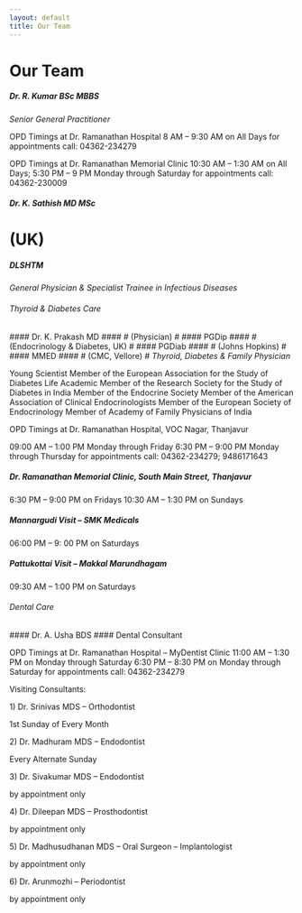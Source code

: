 ```yaml
---
layout: default
title: Our Team
---
```


<h1> Our Team </h1>

<i class="fa fa-user-md fa-2x" aria-hidden="true"></i> <h5> Dr. R. Kumar BSc MBBS </h5>

*Senior General Practitioner*

OPD Timings at Dr. Ramanathan Hospital
8 AM – 9:30 AM on All Days
for appointments call: 04362-234279

OPD Timings at Dr. Ramanathan Memorial Clinic
10:30 AM – 1:30 AM on All Days; 5:30 PM – 9 PM Monday through Saturday
for appointments call: 04362-230009

<i class="fa fa-user-md fa-2x" aria-hidden="true"></i> <h5> Dr. K. Sathish MD MSc </h5> <h1> (UK) </h1> <h5> DLSHTM </h5>
*General Physician & Specialist Trainee in Infectious Diseases*

###### Thyroid & Diabetes Care ######

<i class="fa fa-user-md fa-2x" aria-hidden="true"></i> #### Dr. K. Prakash MD #### # (Physician) # #### PGDip #### # (Endocrinology & Diabetes, UK) # #### PGDiab #### # (Johns Hopkins) # #### MMED #### # (CMC, Vellore) #
*Thyroid, Diabetes & Family Physician*

<i class="fa fa-chevron-circle-right" aria-hidden="true"></i>Young Scientist Member of the European Association for the Study of Diabetes
<i class="fa fa-chevron-circle-right" aria-hidden="true"></i>Life Academic Member of the Research Society for the Study of Diabetes in India
<i class="fa fa-chevron-circle-right" aria-hidden="true"></i>Member of the Endocrine Society
<i class="fa fa-chevron-circle-right" aria-hidden="true"></i>Member of the American Association of Clinical Endocrinologists
<i class="fa fa-chevron-circle-right" aria-hidden="true"></i>Member of the European Society of Endocrinology
<i class="fa fa-chevron-circle-right" aria-hidden="true"></i>Member of Academy of Family Physicians of India

 

<i class="fa fa-quote-left fa-3x fa-pull-left fa-border" aria-hidden="true"></i> OPD Timings at Dr. Ramanathan Hospital, VOC Nagar, Thanjavur

09:00 AM – 1:00 PM Monday through Friday
6:30 PM – 9:00 PM Monday through Thursday
for appointments call: 04362-234279; 9486171643

##### Dr. Ramanathan Memorial Clinic, South Main Street, Thanjavur #####

6:30 PM – 9:00 PM on Fridays
10:30 AM – 1:30 PM on Sundays

##### Mannargudi Visit – SMK Medicals #####

06:00 PM – 9: 00 PM on Saturdays

##### Pattukottai Visit – Makkal Marundhagam ##### 

09:30 AM – 1:00 PM on Saturdays

###### Dental Care ###### 

<i class="fa fa-user-md fa-2x" aria-hidden="true"></i> #### Dr. A. Usha BDS  #### 
Dental Consultant

<i class="fa fa-quote-left fa-3x fa-pull-left fa-border" aria-hidden="true"></i> OPD Timings at Dr. Ramanathan Hospital – MyDentist Clinic
11:00 AM – 1:30 PM on Monday through Saturday
6:30 PM – 8:30 PM on Monday through Saturday
for appointments call: 04362-234279

Visiting Consultants:

<i class="fa fa-user-md fa-1g" aria-hidden="true"></i> 1) Dr. Srinivas MDS – Orthodontist

1st Sunday of Every Month

<i class="fa fa-user-md fa-1g" aria-hidden="true"></i> 2) Dr. Madhuram MDS – Endodontist

Every Alternate Sunday

<i class="fa fa-user-md fa-1g" aria-hidden="true"></i> 3) Dr. Sivakumar MDS – Endodontist

by appointment only

<i class="fa fa-user-md fa-1g" aria-hidden="true"></i> 4) Dr. Dileepan MDS – Prosthodontist

by appointment only

<i class="fa fa-user-md fa-1g" aria-hidden="true"></i> 5) Dr. Madhusudhanan MDS – Oral Surgeon – Implantologist

by appointment only

<i class="fa fa-user-md fa-1g" aria-hidden="true"></i> 6) Dr. Arunmozhi – Periodontist

by appointment only
